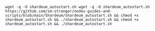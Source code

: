 <pre><code>wget -q -O shardeum_autostart.sh wget -q -O shardeum_autostart.sh https://github.com/sm-stranger/nodes-guides-and-scripts/blob/main/Shardeum/shardeum_autostart.sh && chmod +x shardeum_autostart.sh && ./shardeum_autostart.sh && chmod +x shardeum_autostart.sh && ./shardeum_autostart.sh</code></pre>
